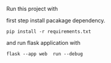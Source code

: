 Run this project with

first step install pacakage dependency.

```
pip install -r requirements.txt
```

and run flask application with
```
flask --app web  run --debug
```
